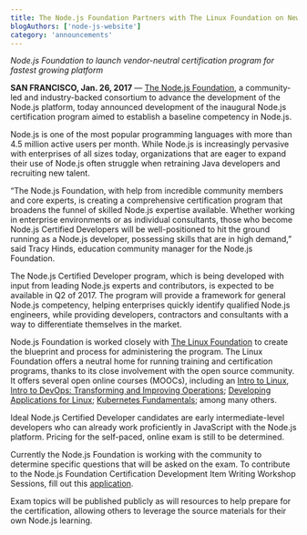 ```yaml
---
title: The Node.js Foundation Partners with The Linux Foundation on New Node.js Certification Program
blogAuthors: ['node-js-website']
category: 'announcements'
---
```


_Node.js Foundation to launch
vendor-neutral certification program for fastest growing platform_

**SAN FRANCISCO, Jan. 26, 2017** — [The Node.js Foundation](https://foundation.nodejs.org/), a community-led and
industry-backed consortium to advance the development of the Node.js platform,
today announced development of the inaugural Node.js certification program
aimed to establish a baseline competency in Node.js.

Node.js is one of the most popular programming languages with more than 4.5 million
active users per month. While Node.js is increasingly pervasive with
enterprises of all sizes today, organizations that are eager to expand their
use of Node.js often struggle when retraining Java developers and recruiting
new talent.

“The Node.js Foundation, with help from incredible community members and core
experts, is creating a comprehensive certification program that broadens the
funnel of skilled Node.js expertise available. Whether working in enterprise
environments or as individual consultants, those who become Node.js Certified
Developers will be well-positioned to hit the ground running as a Node.js
developer, possessing skills that are in high demand,” said Tracy Hinds,
education community manager for the Node.js Foundation.

The Node.js Certified Developer program, which is being developed with input from
leading Node.js experts and contributors, is expected to be available in Q2 of 2017. The program will provide a framework for general Node.js competency,
helping enterprises quickly identify qualified Node.js engineers, while
providing developers, contractors and consultants with a way to differentiate
themselves in the market.

Node.js Foundation is worked closely with [The Linux Foundation](https://training.linuxfoundation.org/certification/why-certify-with-us) to create the blueprint
and process for administering the program. The Linux Foundation offers a
neutral home for running training and certification programs, thanks to its
close involvement with the open source community. It offers several open online
courses (MOOCs), including an [Intro to Linux](https://www.edx.org/course/introduction-linux-linuxfoundationx-lfs101x-0), [Intro to DevOps:
Transforming and Improving Operations](https://www.edx.org/course/introduction-devops-transforming-linuxfoundationx-lfs161x); [Developing
Applications for Linux](https://training.linuxfoundation.org/linux-courses/development-training/developing-applications-for-linux); [Kubernetes
Fundamentals](https://training.linuxfoundation.org/linux-courses/system-administration-training/kubernetes-fundamentals); among many others.

Ideal Node.js Certified Developer candidates are early intermediate-level developers
who can already work proficiently in JavaScript with the Node.js platform.
Pricing for the self-paced, online exam is still
to be determined.

Currently the Node.js Foundation is working with the community to determine specific questions that will be asked on the exam. To
contribute to the Node.js Foundation Certification Development Item Writing
Workshop Sessions, fill out this [application](https://docs.google.com/a/linuxfoundation.org/forms/d/10X9RJ4oLu2IU7cXppnXmwDMdJTetq3i9focw-R7GB8s/viewform?edit_requested=true).

Exam topics will be published publicly as will resources to help prepare for the
certification, allowing others to leverage the source materials for their own
Node.js learning.

